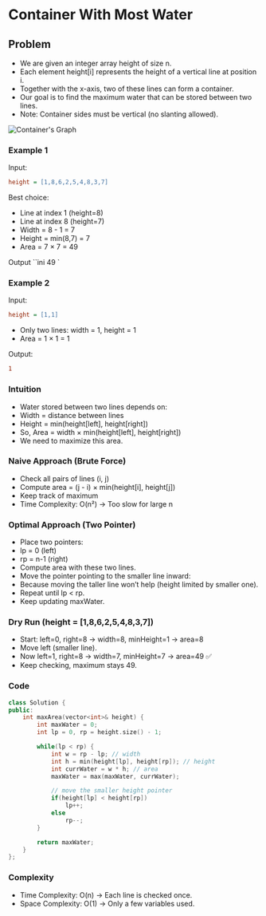 # Container With Most Water

## Problem
- We are given an integer array height of size n.
- Each element height[i] represents the height of a vertical line at position i.
- Together with the x-axis, two of these lines can form a container.
- Our goal is to find the maximum water that can be stored between two lines.
- Note: Container sides must be vertical (no slanting allowed).

![Container's Graph](https://s3-lc-upload.s3.amazonaws.com/uploads/2018/07/17/question_11.jpg)

### Example 1

Input:
```ini
height = [1,8,6,2,5,4,8,3,7]
```
Best choice:
- Line at index 1 (height=8)
- Line at index 8 (height=7)
- Width = 8 - 1 = 7
- Height = min(8,7) = 7
- Area = 7 × 7 = 49

Output
``ini
49
`
### Example 2

Input:
```ini
height = [1,1]
```
- Only two lines: width = 1, height = 1
- Area = 1 × 1 = 1

Output:
```ini
1
```

### Intuition
- Water stored between two lines depends on:
- Width = distance between lines
- Height = min(height[left], height[right])
- So, Area = width × min(height[left], height[right])
- We need to maximize this area.

### Naive Approach (Brute Force)
- Check all pairs of lines (i, j)
- Compute area = (j - i) × min(height[i], height[j])
- Keep track of maximum
- Time Complexity: O(n²) → Too slow for large n

### Optimal Approach (Two Pointer)
- Place two pointers:
- lp = 0 (left)
- rp = n-1 (right)
- Compute area with these two lines.
- Move the pointer pointing to the smaller line inward:
- Because moving the taller line won’t help (height limited by smaller one).
- Repeat until lp < rp.
- Keep updating maxWater.

### Dry Run (height = [1,8,6,2,5,4,8,3,7])
- Start: left=0, right=8 → width=8, minHeight=1 → area=8
- Move left (smaller line).
- Now left=1, right=8 → width=7, minHeight=7 → area=49 ✅
- Keep checking, maximum stays 49.

### Code
```c++
class Solution {
public:
    int maxArea(vector<int>& height) {
        int maxWater = 0;
        int lp = 0, rp = height.size() - 1;

        while(lp < rp) {
            int w = rp - lp; // width
            int h = min(height[lp], height[rp]); // height
            int currWater = w * h; // area
            maxWater = max(maxWater, currWater);

            // move the smaller height pointer
            if(height[lp] < height[rp]) 
                lp++;
            else 
                rp--;
        }

        return maxWater;
    }
};
```

### Complexity
- Time Complexity: O(n) → Each line is checked once.
- Space Complexity: O(1) → Only a few variables used.
